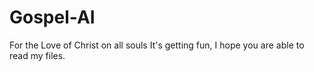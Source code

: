 # Gospel-AI
For the Love of Christ on all souls
It's getting fun, I hope you are able to read my files.
